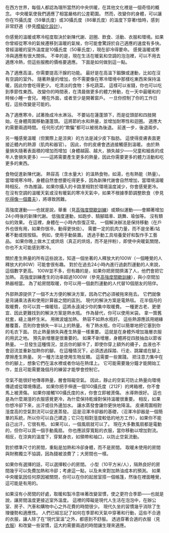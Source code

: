 在西方世界，每個人都認為理所當然的中央供暖，在其他文化裡是一個奇怪的概念。
中央暖氣使我們適應了相當嚴格的公差範圍。
然而，改變你的身體，可以讓你在15攝氏度（59華氏度）或30攝氏度（86華氏度）的溫度下穿著t恤時，感到非常舒適（參見[模組化設計]()）。

你感覺的溫暖或寒冷程度取決於新陳代謝、迴圈、飲食、活動、衣服和環境。如果你曾經從寒冷的氣候遷移到溫暖的氣候，你可能會驚訝於自己適應的速度有多快。
曾經溫暖的室外溫度是10攝氏度（50華氏度），現在卻冷得要命。
感覺溫暖或寒冷與適應有很大關係。
不幸的是，現在生活在暖氣和空調的泡泡裡，可以不用去適應冷熱，但這些服務的價格要適應。
下面是如何做到這一點。

為了適應高溫，你需要提高汗腺的功能。
最好是在高溫下鍛鍊或運動，比如在沒有空調的室外。
隨著熱量的增加，你不需要像在寒冷環境中那樣吃東西來保持溫暖，因此你會吃得更少。
吃清淡的食物：多吃蔬菜。
這樣可以省錢，你也可以吃到季節性東西。
改變你的時間表，在清晨做更多的體力勞動，在一天中最暖和的時候小睡一會兒。
睡在外面，或者至少是開著窗戶。
一旦你控制了你的工作日程，這些改變是可能的。

為了適應寒冷，試著換成冷水淋浴。
不要站在蓮蓬頭下，而是從頭部和四肢開始，在身體周圍移動蓮蓬頭。
這將節約水和熱量，並增加耐寒性和迴圈。
適應大約需要兩週時間。
任何形式的“欺騙”都可以被視為後退。
前進一步，後退兩步。

另一種感覺溫暖（但實際上是涼爽）的方法是減少皮下脂肪。
這使得皮膚表面更接近體內的熱源（肌肉和器官）。
因此，你的皮膚會透過接觸感到溫暖。
由於熱量損失隨著表面積的增加而增加（身體越圓、越大，損失越少——兒童和細長的成年人會損失更多）——這將需要產生更多的熱量，因此你需要更多的體力活動和吃更多的東西。

食物促進新陳代謝。
熱容高（含水量大）的溫熱食物，如湯，也有熱能（熱量）。
當環境寒冷時，身體自然會想要吃得更多，因為新陳代謝會自然增加，當環境溫暖時相反。
作為推論，如果你攝入的卡路里相對於環境溫度減少，你會感覺更冷。
在沒有空調的溫暖天氣或沒有暖氣的寒冷天氣中，如果不根據季節調整飲食（參見[吃得像一個農夫]()），將導致困難。

高強度運動——也就是說，舉重（見[高強度間歇訓練]()）或類似運動——會顯著增加24小時後的新陳代謝。
低強度運動，如跑步、騎腳踏車、跳舞、瑜伽等。
沒有類似的效果。
在這裡，身體在一小時內恢復正常。
一個解決辦法是保持移動（在戶外也很有用，如果你很冷，動得更快些）。
需要一定的肌肉力量，而不是坐著/站著不動或按按鈕。
例如，使用手動裝置。
透過手動工具培養愛好和製作手工藝品。
如果你晚上做木工或烘焙（真正的烘焙，而不是拌粉），即使中央暖氣關閉，你也不太可能感到寒冷。

關於產生熱量的所有這些說法，知道一個坐著的人釋放大約100W（一個睡覺的人釋放大約80W）可能會很有趣。
對於在過去24小時內進行過劇烈運動的人來說，這個數字更高。
100W並不多，但有趣的是，如果你把房間擠滿了人，他們會把它加熱。
高強度訓練產生的功率超過1000W（參見[高強度間歇訓練]()），與小空間加熱器相當。
為了給房間取暖，你可以用一個劇烈運動的人代替10個朋友的陪伴。

外部熱源提供了一個不太方便的解決方案，因為它們必須被拖來拖去。
它們就像是背誦乘法表和使用計算器之間的區別。
現代的解決方案是電熱毯。
花半個月的取暖費，你可以買一條暖毯，這將永遠減少你的集中取暖費。
一種更古老、更便宜、因此更難找到的解決方案是熱水瓶。
作為替代，你可以使用米袋。
拿一箇舊枕套，縫上幾杯生米。
用微波爐加熱。
熱容不如熱水瓶好。
這些熱源應該用絕緣層覆蓋，否則你會損失一半以上的熱量。
有了熱水瓶，你可以簡單地把它塞到你的毛衣下面。
防止熱量損失與產生熱量一樣重要。
這就是在身體外增加幾層衣服的用武之地。
預先新增層是很重要的。
如果不新增層，身體將從四肢抽血以節省熱量。
一旦發生這種情況，並且你的腳冷了，即使你穿上額外的襪子，血液也不會迴流並重新加熱你的腳。
在這種情況下，必須透過踩踏、行走、跳躍或在腳上摩擦產生熱量。
另一種方法是使用生物反饋。
這需要一些實踐。
把注意力集中在你的腳上，想象它們在溫水裡或者你站在熱煤上。
它可能需要幾分鐘才能開始工作，並且可能需要幾個月的練習才能學會控制它。

空氣不能很好地傳導熱量，層會阻礙空氣。
因此，靜止的空氣可防止熱量向環境傳遞或從環境傳遞。
如果你把手伸進一個100攝氏度（212F）的烤箱裡，你不會馬上被燙傷。
如果你接觸100攝氏度的水，你會立即被燙傷。
水導熱很好。
這也是為什麼潮溼的衣服感覺更冷，為什麼保持乾燥對保持溫暖很重要。
相反，如果你想冷卻下來，出汗或往外邊加水。
讓水蒸發會讓你更快地降溫。
皮膚周圍相對溼度高的空氣對流可以促進蒸發。
這是沼澤冷卻器的基礎，（沼澤冷卻器是一個簡單的系統，所以你可以自己建造；它只在相對溼度較低的地方工作），如果你不能自己出汗，它很有用。
如果可以，一個風扇就可以了。
現在大多數風扇都是電動的，但你可以買一個手動風扇。
你也應該穿寬鬆的衣服，當你移動以增加對流。
相反，在涼爽的溫度下，穿緊身衣，如領帶和袖口，以防止空氣流動。

對於標準尺寸的房間，重點是加熱和冷卻身體，而不是房間。
取暖未使用的房間與財務獨立不協調，因為錢被浪費了；大房間也一樣。

如果你有選擇的話，可以選擇較小的房間。
小型（10平方米/人），隔熱良好的房間幾乎可以免費加熱和冷卻；考慮這一點，以及未來對加熱油成本的預測。
如果中央暖氣因任何原因被關閉，你可以在你的起居室搭一個帳篷，然後在裡面睡覺，這可能是有用的。

如果沒有小房間的好處，取暖和製冷意味著改變習慣，使之更符合季節——也就是說，讓房間溫度更接近室外溫度。
這裡的障礙是現代人生活在泡泡中，在辦公室、房子、汽車和購物中心之外花費的時間很少。
現代久坐的習慣幾乎消除了生理優勢和適應性。
人們已經忘記了如何在季節和天氣中穿著和行動，這些不合適的衣服，讓人除了在“現代室溫”之外，都感到不舒服。
透過穿著合適的衣服（見[衣服]()）和改變一些習慣，這大約需要兩週的時間讓生理來適應。